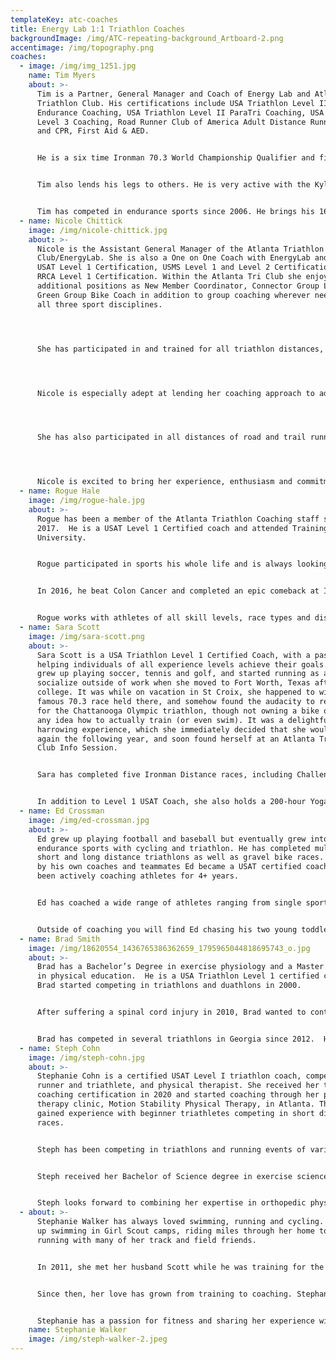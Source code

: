 ```yaml
---
templateKey: atc-coaches
title: Energy Lab 1:1 Triathlon Coaches
backgroundImage: /img/ATC-repeating-background_Artboard-2.png
accentimage: /img/topography.png
coaches:
  - image: /img/img_1251.jpg
    name: Tim Myers
    about: >-
      Tim is a Partner, General Manager and Coach of Energy Lab and Atlanta
      Triathlon Club. His certifications include USA Triathlon Level II
      Endurance Coaching, USA Triathlon Level II ParaTri Coaching, USA Cycling
      Level 3 Coaching, Road Runner Club of America Adult Distance Running Coach
      and CPR, First Aid & AED.


      He is a six time Ironman 70.3 World Championship Qualifier and finisher, five time Ironman All World Athlete and a two time USAT All American. In the 2015 USAT Rankings he was ranked 5th in the SE, and 2nd in the state for his age group. His favorite distance is the Ironman distant, completing thirteen and finishing in the top ten of his age group at the 2015 Ironman Chattanooga.


      Tim also lends his legs to others. He is very active with the Kyle Pease Foundation. He assists persons with disabilities compete in triathlons, marathons and other races. He has completed an Ironman relay, Ironman 70.3, marathon and many other races in the last few years with this organization.


      Tim has competed in endurance sports since 2006. He brings his 16 years of experience in coaching to inspire, motivate and help others achieve their goals.
  - name: Nicole Chittick
    image: /img/nicole-chittick.jpg
    about: >-
      Nicole is the Assistant General Manager of the Atlanta Triathlon
      Club/EnergyLab. She is also a One on One Coach with EnergyLab and holds
      USAT Level 1 Certification, USMS Level 1 and Level 2 Certification and
      RRCA Level 1 Certification. Within the Atlanta Tri Club she enjoys her
      additional positions as New Member Coordinator, Connector Group Lead and
      Green Group Bike Coach in addition to group coaching wherever needed in
      all three sport disciplines.




      She has participated in and trained for all triathlon distances, including the newer sport of SwimRun. She has been involved in triathlon and Atlanta Tri Club since 2014. Her favorite distance so far is the Half Ironman distance. She loves the intense training schedule of long course racing and filling every free moment with triathlon related events.




      Nicole is especially adept at lending her coaching approach to adult beginner triathletes. As an adult onset athlete herself, she has a unique and effective vision of the adult learning process and the ability to help the coached athlete break down past performance barriers and enjoy the triathlon experience.




      She has also participated in all distances of road and trail running since 2011, including many half and full marathons and most recently the UltraMarathon distance of 50k. SpaceCoast Marathon, the Atlanta Marathon, the Disney Dopey Challenge (a multi day, multi race event), the Rock and Roll Savannah Marathon, Warrior Dash, Firebreather, Publix Half Marathon, Hotlanta Half Marathon, Alien Half Marathon,JG Half Marathon, Thrill in the Hills Half Marathon and Red Top Rumble 11.5 mile are just a few of her favorites.




      Nicole is excited to bring her experience, enthusiasm and commitment to assist you in achieving a successful, productive and enjoyable triathlon season.
  - name: Rogue Hale
    image: /img/rogue-hale.jpg
    about: >-
      Rogue has been a member of the Atlanta Triathlon Coaching staff since
      2017.  He is a USAT Level 1 Certified coach and attended Training Peaks
      University.


      Rogue participated in sports his whole life and is always looking for the next challenge. He’s a good swimmer who started competing in high school and stumbled into triathlon while training for the challenging Blue Ridge Breakaway century ride. Since 2012 Rogue’s competed in a variety of races from long distance swimming to 5K fun runs. He’s completed 6 Full Ironman races numerous Half Ironman distances and won the undisputed 2015 USAT Southeast Aquabike Championship!


      In 2016, he beat Colon Cancer and completed an epic comeback at Ironman in Mont- Tremblant, Canada only months after treatment. Rogue believes attitude is the most important part of your training, a positive attitude influences performance and can affect your life favorably in all areas.  


      Rogue works with athletes of all skill levels, race types and distances.
  - name: Sara Scott
    image: /img/sara-scott.png
    about: >-
      Sara Scott is a USA Triathlon Level 1 Certified Coach, with a passion for
      helping individuals of all experience levels achieve their goals. Sara
      grew up playing soccer, tennis and golf, and started running as a way to
      socialize outside of work when she moved to Fort Worth, Texas after
      college. It was while on vacation in St Croix, she happened to witness the
      famous 70.3 race held there, and somehow found the audacity to register
      for the Chattanooga Olympic triathlon, though not owning a bike or having
      any idea how to actually train (or even swim). It was a delightful and
      harrowing experience, which she immediately decided that she would do it
      again the following year, and soon found herself at an Atlanta Triathlon
      Club Info Session. 


      Sara has completed five Ironman Distance races, including Challenge Roth, and dozens of Half, Olympic and Sprint distance events, and she did return to tackle that St Croix race. As an active member of the Atlanta Triathlon Club, she joined the coaching staff as a leader for outdoor long rides, managed club social events for a couple seasons, and also leads indoor cycling as an instructor at Energy Lab. 


      In addition to Level 1 USAT Coach, she also holds a 200-hour Yoga Teacher Training Certification. After 20+ years of innovation experience within the food & beverage industry, Sara has evolved from the corporate world and into her passion of coaching and lifelong learning. She is currently enrolled in Athlete-Specific Yoga Teacher Training, as is looking forward to completing her Health and Wellness Coaching certification training in 2021. Sara lives on the south side of Atlanta and also escapes to the North GA mountains as often as possible with her bikes, her husband Dusty & their hounds, Cooper & Banjo.
  - name: Ed Crossman
    image: /img/ed-crossman.jpg
    about: >-
      Ed grew up playing football and baseball but eventually grew into
      endurance sports with cycling and triathlon. He has completed multiple
      short and long distance triathlons as well as gravel bike races. Inspired
      by his own coaches and teammates Ed became a USAT certified coach and has
      been actively coaching athletes for 4+ years.


      Ed has coached a wide range of athletes ranging from single sport cyclists and runners to triathletes completing all distances. He loves data and finding new ways to analyze it to improve performance over time. Ed was also the General Manager for All3sports. There he learned a lot about the gear needed not only to get started in the sport, but also to progress quickly to hit goals. Keeping up with the changing technology he has worked with and prescribed both cycling and run power based workouts.


      Outside of coaching you will find Ed chasing his two young toddlers around. He is hoping they will soon be jumping on the bike and starting their own endurance journey soon!
  - name: Brad Smith
    image: /img/18620554_1436765386362659_1795965044818695743_o.jpg
    about: >-
      Brad has a Bachelor’s Degree in exercise physiology and a Master’s Degree
      in physical education.  He is a USA Triathlon Level 1 certified coach. 
      Brad started competing in triathlons and duathlons in 2000. 


      After suffering a spinal cord injury in 2010, Brad wanted to continue competing in triathlons.  In 2012 he started the Atlanta Triathlon Club – Paratriathlon Program.  The Program was created to give people with physical disabilities an opportunity to train and race with able-bodied athletes.  


      Brad has competed in several triathlons in Georgia since 2012.  He has also raced at the Paratriathlon National Championships three times, coming in 3rd place in the PTWC1 Division (wheelchair division) in 2014.  Brad has also raced marathons, including Boston, Chicago, and Los Angeles.
  - name: Steph Cohn
    image: /img/steph-cohn.jpg
    about: >-
      Stephanie Cohn is a certified USAT Level I triathlon coach, competitive
      runner and triathlete, and physical therapist. She received her triathlon
      coaching certification in 2020 and started coaching through her physical
      therapy clinic, Motion Stability Physical Therapy, in Atlanta. There, she
      gained experience with beginner triathletes competing in short distance
      races. 


      Steph has been competing in triathlons and running events of various distances for 10 years. She considers running her best event and that of which she is most knowledgeable. Until college, she only ran to stay in shape for competitive volleyball and softball. Steph always knew she was different when she actually preferred the “punishment” known as running over actually playing the sport! She continued to recreationally swim, bike, and run in college, then completed her first sprint triathlon in 2012 upon moving to Atlanta for physical therapy school. After getting bored with solo training, she finally joined the Atlanta Triathlon Club in 2016 and has been a member since then. Eventually, she drank the kool aid and signed up for her first full Ironman triathlon, leading her to join the Energy Lab team in 2018. 


      Steph received her Bachelor of Science degree in exercise science from Florida State University in 2011, and went on to earn her Doctorate in Physical Therapy from Emory University in 2015. She started her career at Benchmark Physical Therapy in Lawrenceville, Georgia in 2015 while also completing her residency in orthopedics in 2017. She then served as the clinic director for two years at Benchmark’s Stone Mountain, Georgia location. In 2019, Steph earned her specialty in orthopedic physical therapy and began practicing at Motion Stability. She enjoys being able to work with patients one-on-one, and has a special interest in endurance athletes. She also treats basic post-operative, chronic pain, non-sports injury, and vestibular conditions. 


      Steph looks forward to combining her expertise in orthopedic physical therapy, knowledge of biomechanics and running form, experience as an endurance athlete, and triathlon coaching education to optimally train and work with beginner and intermediate triathletes. She plans to incorporate injury prevention and act as a resource for injured athletes as well.
  - about: >-
      Stephanie Walker has always loved swimming, running and cycling. She grew
      up swimming in Girl Scout camps, riding miles through her home town, and
      running with many of her track and field friends.


      In 2011, she met her husband Scott while he was training for the Chicago Marathon and it inspired her to start long distance running. She went on compete in several half and full marathons, two full Ironman distance races, along with many Olympic distance races.


      Since then, her love has grown from training to coaching. Stephanie became a USAT Level 1 Coach, Certified Personal Trainer, and has studied Nutrition Coaching.


      Stephanie has a passion for fitness and sharing her experience with others. She is dedicated to helping others achieve their goals and making training a fun and social experience!
    name: Stephanie Walker
    image: /img/steph-walker-2.jpeg
---
```

